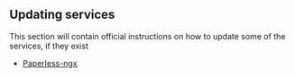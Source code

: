 ## Updating services

This section will contain official instructions on how to update
some of the services, if they exist

- [Paperless-ngx](https://docs.paperless-ngx.com/administration/#updating)
